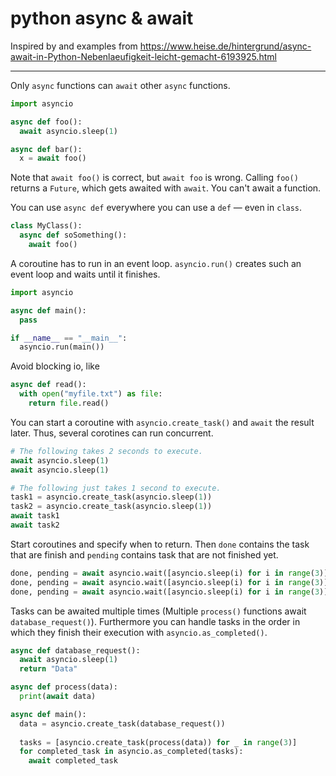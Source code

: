 # python async & await

Inspired by and examples from https://www.heise.de/hintergrund/async-await-in-Python-Nebenlaeufigkeit-leicht-gemacht-6193925.html

---

Only `async` functions can `await` other `async` functions.

```python
import asyncio

async def foo():
  await asyncio.sleep(1)

async def bar():
  x = await foo()
```

Note that `await foo()` is correct, but `await foo` is wrong.
Calling `foo()` returns a `Future`, which gets awaited with `await`.
You can't await a function.

You can use `async def` everywhere you can use a `def` — even in `class`.

```python
class MyClass():
  async def soSomething():
    await foo()
```

A coroutine has to run in an event loop.
`asyncio.run()` creates such an event loop and waits until it finishes.

```python
import asyncio

async def main():
  pass

if __name__ == "__main__":
  asyncio.run(main())
```

Avoid blocking io, like

```python
async def read():
  with open("myfile.txt") as file:
    return file.read()
```

You can start a coroutine with `asyncio.create_task()` and `await` the result later.
Thus, several corotines can run concurrent.

```python
# The following takes 2 seconds to execute.
await asyncio.sleep(1)
await asyncio.sleep(1)

# The following just takes 1 second to execute.
task1 = asyncio.create_task(asyncio.sleep(1))
task2 = asyncio.create_task(asyncio.sleep(1))
await task1
await task2
```

Start coroutines and specify when to return.
Then `done` contains the task that are finish and `pending` contains task that are not finished yet.

```python
done, pending = await asyncio.wait([asyncio.sleep(i) for i in range(3)], return_when="FIRST_COMPLETED")
done, pending = await asyncio.wait([asyncio.sleep(i) for i in range(3)], return_when="ALL_COMPLETED")
done, pending = await asyncio.wait([asyncio.sleep(i) for i in range(3)], return_when="FIRST_EXCEPTION")
```

Tasks can be awaited multiple times (Multiple `process()` functions await `database_request()`).
Furthermore you can handle tasks in the order in which they finish their execution with `asyncio.as_completed()`.

```python
async def database_request():
  await asyncio.sleep(1)
  return "Data"

async def process(data):
  print(await data)

async def main():
  data = asyncio.create_task(database_request())
  
  tasks = [asyncio.create_task(process(data)) for _ in range(3)]
  for completed_task in asyncio.as_completed(tasks):
    await completed_task
  ```
